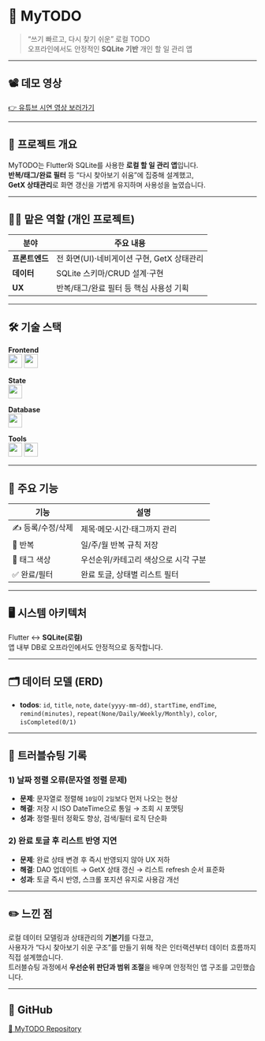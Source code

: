 # 📌 MyTODO
> “쓰기 빠르고, 다시 찾기 쉬운” 로컬 TODO  
> 오프라인에서도 안정적인 **SQLite 기반** 개인 할 일 관리 앱

---

## 📽️ 데모 영상
[👉 유튜브 시연 영상 보러가기](https://youtu.be/iErWG7Uz2GM)

---

## 🧩 프로젝트 개요
MyTODO는 Flutter와 SQLite를 사용한 **로컬 할 일 관리 앱**입니다.  
**반복/태그/완료 필터** 등 “다시 찾아보기 쉬움”에 집중해 설계했고,  
**GetX 상태관리**로 화면 갱신을 가볍게 유지하며 사용성을 높였습니다.

---

## 👨‍💻 맡은 역할 (개인 프로젝트)

| 분야 | 주요 내용 |
|---|---|
| **프론트엔드** | 전 화면(UI)·네비게이션 구현, GetX 상태관리 |
| **데이터** | SQLite 스키마/CRUD 설계·구현 |
| **UX** | 반복/태그/완료 필터 등 핵심 사용성 기획 |

---

## 🛠 기술 스택

**Frontend**  
<img src="https://img.shields.io/badge/Flutter-02569B?style=for-the-badge&logo=flutter&logoColor=white" height="28"/> <img src="https://img.shields.io/badge/Dart-0175C2?style=for-the-badge&logo=dart&logoColor=white" height="28"/>

**State**  
<img src="https://img.shields.io/badge/GetX-2E7D32?style=for-the-badge" height="28"/>

**Database**  
<img src="https://img.shields.io/badge/SQLite-003B57?style=for-the-badge&logo=sqlite&logoColor=white" height="28"/>

**Tools**  
<img src="https://img.shields.io/badge/VSCode-007ACC?style=for-the-badge&logo=visualstudiocode&logoColor=white" height="28"/> <img src="https://img.shields.io/badge/GitHub-181717?style=for-the-badge&logo=github&logoColor=white" height="28"/>

---

## 🌟 주요 기능

| 기능 | 설명 |
|---|---|
| ✍️ 등록/수정/삭제 | 제목·메모·시간·태그까지 관리 |
| 🔁 반복 | 일/주/월 반복 규칙 저장 |
| 🎨 태그 색상 | 우선순위/카테고리 색상으로 시각 구분 |
| ✅ 완료/필터 | 완료 토글, 상태별 리스트 필터 |

---

## 🖥️ 시스템 아키텍처
Flutter ↔ **SQLite(로컬)**  
앱 내부 DB로 오프라인에서도 안정적으로 동작합니다.

---

## 🗂 데이터 모델 (ERD)
- **todos**: `id`, `title`, `note`, `date(yyyy-mm-dd)`, `startTime`, `endTime`, `remind(minutes)`, `repeat(None/Daily/Weekly/Monthly)`, `color`, `isCompleted(0/1)`

---

## 🧠 트러블슈팅 기록

### 1) 날짜 정렬 오류(문자열 정렬 문제)
- **문제**: 문자열로 정렬해 `10일`이 `2일`보다 먼저 나오는 현상  
- **해결**: 저장 시 ISO DateTime으로 통일 → 조회 시 포맷팅  
- **성과**: 정렬·필터 정확도 향상, 검색/필터 로직 단순화

### 2) 완료 토글 후 리스트 반영 지연
- **문제**: 완료 상태 변경 후 즉시 반영되지 않아 UX 저하  
- **해결**: DAO 업데이트 → GetX 상태 갱신 → 리스트 refresh 순서 표준화  
- **성과**: 토글 즉시 반영, 스크롤 포지션 유지로 사용감 개선

---

## ✏️ 느낀 점
로컬 데이터 모델링과 상태관리의 **기본기**를 다졌고,  
사용자가 “다시 찾아보기 쉬운 구조”를 만들기 위해 작은 인터랙션부터 데이터 흐름까지 직접 설계했습니다.  
트러블슈팅 과정에서 **우선순위 판단과 범위 조절**을 배우며 안정적인 앱 구조를 고민했습니다.

---

## 📌 GitHub
[🔗 MyTODO Repository](https://github.com/donghun-ha/MyTODO)
